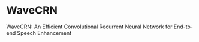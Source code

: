 # WaveCRN
WaveCRN: An Efficient Convolutional Recurrent Neural Network for End-to-end Speech Enhancement
